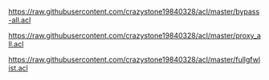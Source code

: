 https://raw.githubusercontent.com/crazystone19840328/acl/master/bypass-all.acl

https://raw.githubusercontent.com/crazystone19840328/acl/master/proxy_all.acl

https://raw.githubusercontent.com/crazystone19840328/acl/master/fullgfwlist.acl
